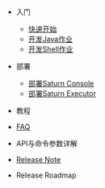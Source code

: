 - 入门
  - [快速开始](zh-cn/2.x/quickstart.md)
  - [开发Java作业](zh-cn/2.x/saturn-dev-java.md)
  - [开发Shell作业](zh-cn/2.x/saturn-dev-shell.md)

- 部署
  - [部署Saturn Console](zh-cn/2.x/saturn-console-deployment.md)
  - [部署Saturn Executor](zh-cn/2.x/saturn-executor-deployment.md)

- 教程

- [FAQ](zh-cn/2.x/faq.md)

- API与命令参数详解

- [Release Note](https://github.com/vipshop/Saturn/releases)

- Release Roadmap
